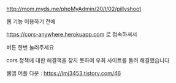 http://mom.myds.me/phpMyAdmin/20/l/02/pillyshoot

웹 기능 이용하기 전에

https://cors-anywhere.herokuapp.com 로 접속하셔서

버튼 한번 눌러주세요



cors 정책에 대한 해결책을 찾지 못하여 우회 사이트를 돌려 해결했습니다


웹앱 어플 다운
: https://lmj3453.tistory.com/46
